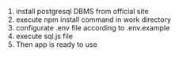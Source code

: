 1. install postgresql DBMS from official site
2. execute npm install command in work directory
3. configurate .env file according to .env.example
4. execute sql.js file
5. Then app is ready to use
